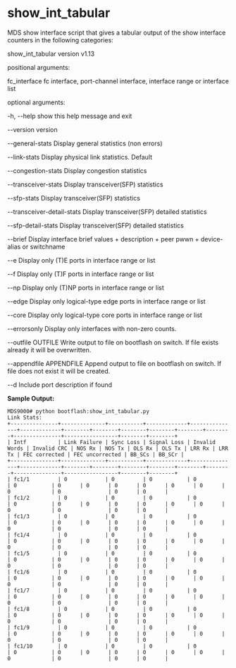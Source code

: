 
# show_int_tabular

MDS show interface script that gives a tabular output of the show interface counters in the following categories:

show_int_tabular version v1.13

positional arguments:

  fc_interface          fc interface, port-channel interface, interface range or interface list

optional arguments:

  -h, --help            show this help message and exit  
  
  --version             version
  
  --general-stats       Display general statistics (non errors)
  
  --link-stats          Display physical link statistics. Default
  
  --congestion-stats    Display congestion statistics
  
  --transceiver-stats   Display transceiver(SFP) statistics
  
  --sfp-stats           Display transceiver(SFP) statistics
  
  --transceiver-detail-stats  Display transceiver(SFP) detailed statistics
                        
  --sfp-detail-stats    Display transceiver(SFP) detailed statistics
  
  --brief               Display interface brief values + description + peer
                        pwwn + device-alias or switchname

  --e                   Display only (T)E ports in interface range or list
  
  --f                   Display only (T)F ports in interface range or list
  
  --np                  Display only (T)NP ports in interface range or list
  
  --edge                Display only logical-type edge ports in interface range or list
  
  --core                Display only logical-type core ports in interface range or list
  
  --errorsonly          Display only interfaces with non-zero counts.
  
  --outfile OUTFILE     Write output to file on bootflash on switch. If file exists already it will be overwritten.
  
  --appendfile APPENDFILE Append output to file on bootflash on switch. If file does not exist it will be created.
  
  --d                   Include port description if found


**Sample Output:**


    MDS9000# python bootflash:show_int_tabular.py
    Link Stats:
    +---------------+--------------+-----------+-------------+---------------+-------------+--------+--------+--------+--------+--------+--------+---------------+-----------------+--------+--------+
    | Intf          | Link Failure | Sync Loss | Signal Loss | Invalid Words | Invalid CRC | NOS Rx | NOS Tx | OLS Rx | OLS Tx | LRR Rx | LRR Tx | FEC corrected | FEC uncorrected | BB_SCs | BB_SCr |
    +---------------+--------------+-----------+-------------+---------------+-------------+--------+--------+--------+--------+--------+--------+---------------+-----------------+--------+--------+
    | fc1/1         | 0            | 0         | 0           | 0             | 0           | 0      | 0      | 0      | 0      | 0      | 0      | 0             | 0               | 0      | 0      |
    | fc1/2         | 0            | 0         | 0           | 0             | 0           | 0      | 0      | 0      | 0      | 0      | 0      | 0             | 0               | 0      | 0      |
    | fc1/3         | 0            | 0         | 0           | 0             | 0           | 0      | 0      | 0      | 0      | 0      | 0      | 0             | 0               | 0      | 0      |
    | fc1/4         | 0            | 0         | 0           | 0             | 0           | 0      | 0      | 0      | 0      | 0      | 0      | 0             | 0               | 0      | 0      |
    | fc1/5         | 0            | 0         | 0           | 0             | 0           | 0      | 0      | 0      | 0      | 0      | 0      | 0             | 0               | 0      | 0      |
    | fc1/6         | 0            | 0         | 0           | 0             | 0           | 0      | 0      | 0      | 0      | 0      | 0      | 0             | 0               | 0      | 0      |
    | fc1/7         | 0            | 0         | 0           | 0             | 0           | 0      | 0      | 0      | 0      | 0      | 0      | 0             | 0               | 0      | 0      |
    | fc1/8         | 0            | 0         | 0           | 0             | 0           | 0      | 0      | 0      | 0      | 0      | 0      | 0             | 0               | 0      | 0      |
    | fc1/9         | 0            | 0         | 0           | 0             | 0           | 0      | 0      | 0      | 0      | 0      | 0      | 0             | 0               | 0      | 0      |
    | fc1/10        | 0            | 0         | 0           | 0             | 0           | 0      | 0      | 0      | 0      | 0      | 0      | 0             | 0               | 0      | 0      |

